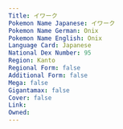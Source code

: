 ```yaml
---
﻿Title: イワーク
Pokemon Name Japanese: イワーク
Pokemon Name German: Onix
Pokemon Name English: Onix
Language Card: Japanese
National Dex Number: 95
Region: Kanto
Regional Form: false
Additional Form: false
Mega: false
Gigantamax: false
Cover: false
Link: 
Owned: 
---
```

